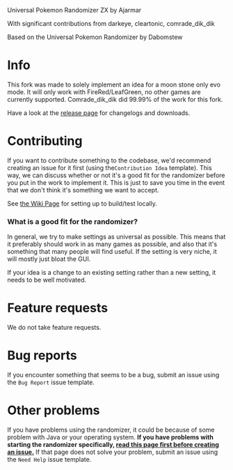 Universal Pokemon Randomizer ZX by Ajarmar

With significant contributions from darkeye, cleartonic, comrade_dik_dik

Based on the Universal Pokemon Randomizer by Dabomstew

# Info

This fork was made to solely implement an idea for a moon stone only evo mode. It will only work with FireRed/LeafGreen, no other games are currently supported. Comrade_dik_dik did 99.99% of the work for this fork.

Have a look at the [release page](https://github.com/Alanim/universal-pokemon-randomizer-zx-with-stone-evos/releases) for changelogs and downloads.

# Contributing

If you want to contribute something to the codebase, we'd recommend creating an issue for it first (using the`Contribution Idea` template). This way, we can discuss whether or not it's a good fit for the randomizer before you put in the work to implement it. This is just to save you time in the event that we don't think it's something we want to accept.

See [the Wiki Page](https://github.com/Alanim/universal-pokemon-randomizer-zx-with-stone-evos/wiki/Building-Universal-Pokemon-Randomizer-ZX) for setting up to build/test locally.

### What is a good fit for the randomizer?

In general, we try to make settings as universal as possible. This means that it preferably should work in as many games as possible, and also that it's something that many people will find useful. If the setting is very niche, it will mostly just bloat the GUI.

If your idea is a change to an existing setting rather than a new setting, it needs to be well motivated.

# Feature requests

We do not take feature requests.

# Bug reports

If you encounter something that seems to be a bug, submit an issue using the `Bug Report` issue template.

# Other problems

If you have problems using the randomizer, it could be because of some problem with Java or your operating system. **If you have problems with starting the randomizer specifically, [read this page first before creating an issue.](https://github.com/Alanim/universal-pokemon-randomizer-zx-with-stone-evos/wiki/About-Java)** If that page does not solve your problem, submit an issue using the `Need Help` issue template.

